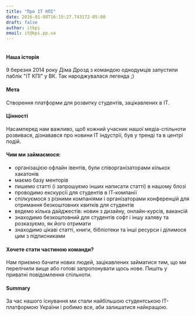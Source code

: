 ```yaml
---
title: "Про ІТ КПІ"
date: 2016-01-08T16:15:27.743172-05:00
draft: false
author: itkpi
email: it@kpi.pp.ua
---
```


<div class="image-wrapper">
    <img src="" class="post-image full-img">
</div>

#### Наша історія
9 березня 2014 року Діма Дрозд з командою однодумців запустили паблік "ІТ КПІ" у ВК. Так народжувалася легенда ;)

#### Мета
Створення платформи для розвитку студентів, зацікавлених в ІТ. 

#### Цінності
Насамперед нам важливо, щоб кожний учасник нашої медіа-спільноти розвивася, дізнавався про новини ІТ індустрії, був у тренді та в центрі подій. 

#### Чим ми займаємося:
- організацією офлайн івентів, були співорганізаторами кількох хакатонів
- маємо базу менторів
- пишемо статті (і запрошуємо інших написати статті) в нашому блозі
- проводимо екскурсії для студентів в ІТ-компанії
- спілкуємося з різними компаніями і організаторами конференцій для отримання безкоштовних квитків для студентів
- ведемо кілька дайджестів: новин з дизайну, онлайн-курсів, вакансій
- знаходимо безкоштовний для студентів софт і іншу халяву та розказуємо, як його отримати
- знаходимо цікаві статті, книги, бібліотеки та інші ресурси і ділимося цим з підписниками

#### Хочете стати частиною команди?
Нам приємно бачити нових людей, зацікавлених займатися тим, що ми перелічили вище  або готові запропонувати щось нове. Пишіть у приватні повідомлення спільноти. 

#### Summary
За час нашого існування ми стали найбільшою студентською ІТ-платформою України і робимо все, аби залишатися найкращою.



